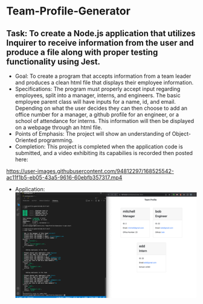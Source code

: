 # Team-Profile-Generator

## Task: To create a Node.js application that utilizes Inquirer to receive information from the user and produce a file along with proper testing functionality using Jest.
* Goal: To create a program that accepts information from a team leader and produces a clean html file that displays their employee information.
* Specifications: The program must properly accept input regarding employees, split into a manager, interns, and engineers. The basic employee parent class will have inputs for a name, id, and email. Depending on what the user decides they can then choose to add an office number for a manager, a github profile for an engineer, or a school of attendance for interns. This information will then be displayed on a webpage through an html file.
* Points of Emphasis: The project will show an understanding of Object-Oriented programming. 
* Completion: This project is completed when the application code is submitted, and a video exhibiting its capabilies is recorded then posted here:

https://user-images.githubusercontent.com/94812297/168525542-ac11f1b5-eb05-43a5-9616-60ebfb357317.mp4

* Application: ![Image of the functioning application including tests, inquirer, and the resulting html in browser"](./assets/TeamProfileGeneratorFunctionality.png)
